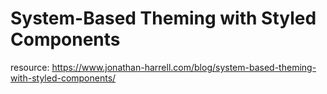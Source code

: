 # System-Based Theming with Styled Components

resource: https://www.jonathan-harrell.com/blog/system-based-theming-with-styled-components/

